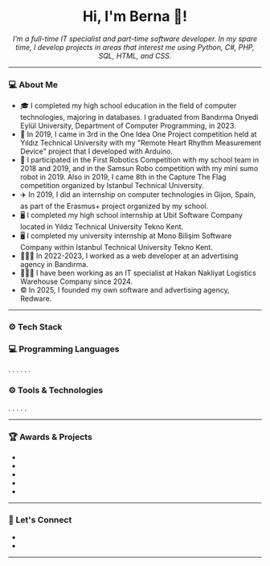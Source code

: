 <h1 align="center"> Hi, I'm Berna 👋! </h1>
<p align="center">
  <i> I'm a full-time IT specialist and part-time software developer. In my spare time, I develop projects in areas that interest me using Python, C#, PHP, SQL, HTML, and CSS. </i>
</p>

---

### 💻 About Me

- 🎓 I completed my high school education in the field of computer technologies, majoring in databases. I graduated from Bandırma Onyedi Eylül University, Department of Computer Programming, in 2023.
- 🏅 In 2019, I came in 3rd in the One Idea One Project competition held at Yıldız Technical University with my "Remote Heart Rhythm Measurement Device" project that I developed with Arduino.
- 🏁 I participated in the First Robotics Competition with my school team in 2018 and 2019, and in the Samsun Robo competition with my mini sumo robot in 2019. Also in 2019, I came 8th in the Capture The Flag competition organized by Istanbul Technical University.
- ✈️ In 2019, I did an internship on computer technologies in Gijon, Spain, as part of the Erasmus+ project organized by my school.
- 🖥️ I completed my high school internship at Ubit Software Company located in Yıldız Technical University Tekno Kent.
- 🖥️ I completed my university internship at Mono Bilişim Software Company within Istanbul Technical University Tekno Kent.
- 👩🏻‍💻 In 2022-2023, I worked as a web developer at an advertising agency in Bandırma.
- 👩🏻‍💻 I have been working as an IT specialist at Hakan Nakliyat Logistics Warehouse Company since 2024.
- ©️ In 2025, I founded my own software and advertising agency, Redware. 

---

### ⚙️ Tech Stack

### 💻 Programming Languages
.
.
.
.
.
.

### ⚙️ Tools & Technologies
.
.
.
.
.


---

### 🏆 Awards & Projects

-
-
-
-
-

---

### 💬 Let's Connect

-
-

---


